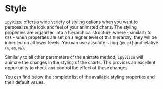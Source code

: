 # Style

`ipyvizzu` offers a wide variety of styling options when you want to personalize
the look and feel of your animated charts. The styling properties are organized
into a hierarchical structure, where - similarly to `CSS` - when properties are
set on a higher level of this hierarchy, they will be inherited on all lower
levels. You can use absolute sizing (`px`, `pt`) and relative (`%`, `em`, `vw`).

Similarly to all other parameters of the animate method, `ipyvizzu` will animate
the changes in the styling of the charts. This provides an excellent opportunity
to check and control the effect of these changes.

You can find below the complete list of the available styling properties and
their default values.

